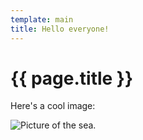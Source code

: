 ```yaml
---
template: main
title: Hello everyone!
---
```


# {{ page.title }}

Here's a cool image:

![Picture of the sea.](/assets/sea.jpg)
